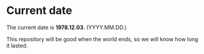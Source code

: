 # Current date

The current date is **1978.12.03.** (YYYY.MM.DD.)

This repository will be good when the world ends, so we will know how long it lasted.